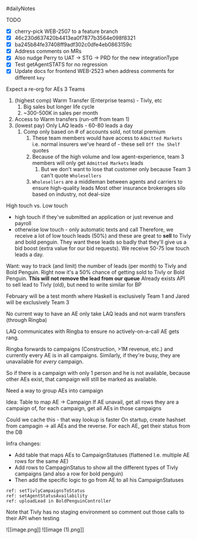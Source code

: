 #dailyNotes

TODO
- [x] cherry-pick WEB-2507 to a feature branch
- [x] 46c230d637420b4413ea0f7877b3564e098f8321
- [x] ba245b84fe37408ff9adf302c0dfe4eb0863159c
- [x] Address comments on MRs
- [x] Also nudge Perry to UAT -> STG -> PRD for the new integrationType
- [x] Test getAgentSTATS for no regression
- [x] Update docs for frontend WEB-2523 when address comments for different `key`

Expect a re-org for AEs 
3 Teams
1. (highest comp) Warm Transfer (Enterprise teams) - Tivly, etc
	1. Big sales but longer life cycle
	2. ~300-500K in sales per month
2. Access to Warm transfers (run-off from team 1)
3. (lowest pay) Only LAQ leads - 60-80 leads a day
	1. Comp only based on # of accounts sold, not total premium
		1. These team members would have access to `Admitted Markets` i.e. normal insurers we've heard of - these sell `Off the Shelf` quotes
		2. Because of the high volume and low agent-experience, team 3 members will only get `Admitted Markets` leads
			1. But we don't want to lose that customer only because Team 3 can't quote `Wholesellers`
		3. `Wholesellers` are a middleman between agents and carriers to ensure high-quality leads
Most other insurance brokerages silo based on industry, not deal-size

High touch vs. Low touch 
- high touch if they've submitted an application or just revenue and payroll
- otherwise low touch - only automatic texts and call 
Therefore, we receive a lot of low touch leads (50%) and these are great to **sell** to Tivly and bold penguin. They want these leads so badly that they'll give us a bid boost (extra value for our bid requests). We receive 50-75 low touch leads a day.

Want: way to track (and limit) the number of leads (per month) to Tivly and Bold Penguin. Right now it's a 50% chance of getting sold to Tivly or Bold Penguin. **This will not remove the lead from our queue**
Already exists API to sell lead to Tivly (old), but need to write similar for BP

February will be a test month where Haskell is exclusively Team 1 and Jared will be exclusively Team 3

No current way to have an AE only take LAQ leads and not warm transfers (through Ringba)

LAQ communicates with Ringba to ensure no actively-on-a-call AE gets rang.

Ringba forwards to campaigns (Construction, >1M revenue, etc.) and currently every AE is in all campaigns. Similarly, if they're busy, they are unavailable for *every* campaign. 

So if there is a campaign with only 1 person and he is not available, because other AEs exist, that campaign will still be marked as available.

Need a way to group AEs into campaign

Idea: Table to map AE -> Campaign
If AE unavail, get all rows they are a campaign of, for each campaign, get all AEs in those campaigns

Could we cache this - that way lookup is faster
On startup, create hashset from campagin -> all AEs and the reverse. For each AE, get their status from the DB

Infra changes:
- Add table that maps AEs to CampaignStatuses (flattened I.e. multiple AE rows for the same AE)
- Add rows to CampaginStatus to show all the different types of Tivly campaigns (and also a row for bold penguin)
- Then add the specific logic to go from AE to all his CampaignStatuses 

```
ref: setTivlyCampaignsToStatus
ref: setAgentStatusAvailability
ref: uploadLead in BoldPenguinController
```

Note that Tivly has no staging environment so comment out those calls to their API when testing

![[image.png]]
![[image (1).png]] 